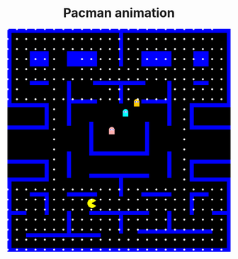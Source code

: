 <div align="center">
    <h1><strong>Pacman animation</strong></h1>
    <img title="p1" alt="Alt text" src="../../public/screenshot-2024-05-08_22-23-38.png">
</div>

